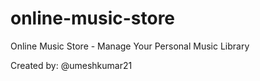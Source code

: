 # online-music-store

Online Music Store - Manage Your Personal Music Library

Created by: @umeshkumar21
